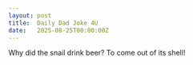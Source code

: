 ```yaml
---
layout: post
title:  Daily Dad Joke 4U
date:   2025-08-25T00:00:00Z
---
```

Why did the snail drink beer? To come out of its shell!
